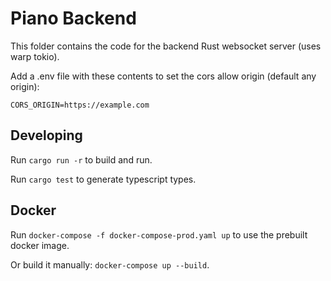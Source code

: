 # Piano Backend

This folder contains the code for the backend Rust websocket server (uses warp tokio).

Add a .env file with these contents to set the cors allow origin (default any origin):

```
CORS_ORIGIN=https://example.com
```

## Developing

Run `cargo run -r` to build and run.

Run `cargo test` to generate typescript types.

## Docker

Run `docker-compose -f docker-compose-prod.yaml up` to use the prebuilt docker image.

Or build it manually: `docker-compose up --build`.
